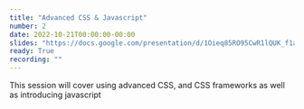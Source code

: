 ```yaml
---
title: "Advanced CSS & Javascript"
number: 2
date: 2022-10-21T00:00:00-00:00
slides: "https://docs.google.com/presentation/d/1Oieq85RO95CwR1lQUK_f1akb_AifEJgLI7VatIOztf4/edit?usp=sharing"
ready: True
recording: ""
---
```


This session will cover using advanced CSS, and CSS frameworks as well as introducing javascript